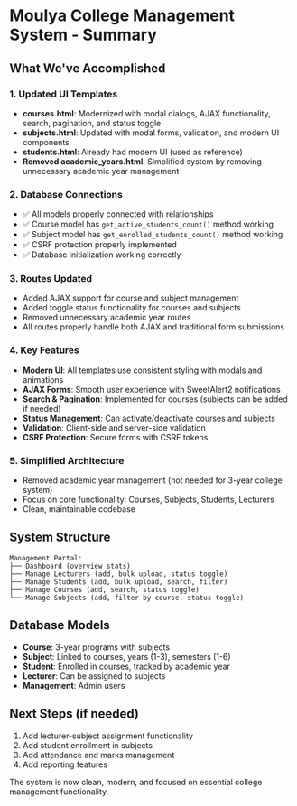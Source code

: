 # Moulya College Management System - Summary

## What We've Accomplished

### 1. Updated UI Templates
- **courses.html**: Modernized with modal dialogs, AJAX functionality, search, pagination, and status toggle
- **subjects.html**: Updated with modal forms, validation, and modern UI components
- **students.html**: Already had modern UI (used as reference)
- **Removed academic_years.html**: Simplified system by removing unnecessary academic year management

### 2. Database Connections
- ✅ All models properly connected with relationships
- ✅ Course model has `get_active_students_count()` method working
- ✅ Subject model has `get_enrolled_students_count()` method working
- ✅ CSRF protection properly implemented
- ✅ Database initialization working correctly

### 3. Routes Updated
- Added AJAX support for course and subject management
- Added toggle status functionality for courses and subjects
- Removed unnecessary academic year routes
- All routes properly handle both AJAX and traditional form submissions

### 4. Key Features
- **Modern UI**: All templates use consistent styling with modals and animations
- **AJAX Forms**: Smooth user experience with SweetAlert2 notifications
- **Search & Pagination**: Implemented for courses (subjects can be added if needed)
- **Status Management**: Can activate/deactivate courses and subjects
- **Validation**: Client-side and server-side validation
- **CSRF Protection**: Secure forms with CSRF tokens

### 5. Simplified Architecture
- Removed academic year management (not needed for 3-year college system)
- Focus on core functionality: Courses, Subjects, Students, Lecturers
- Clean, maintainable codebase

## System Structure
```
Management Portal:
├── Dashboard (overview stats)
├── Manage Lecturers (add, bulk upload, status toggle)
├── Manage Students (add, bulk upload, search, filter)
├── Manage Courses (add, search, status toggle)
└── Manage Subjects (add, filter by course, status toggle)
```

## Database Models
- **Course**: 3-year programs with subjects
- **Subject**: Linked to courses, years (1-3), semesters (1-6)
- **Student**: Enrolled in courses, tracked by academic year
- **Lecturer**: Can be assigned to subjects
- **Management**: Admin users

## Next Steps (if needed)
1. Add lecturer-subject assignment functionality
2. Add student enrollment in subjects
3. Add attendance and marks management
4. Add reporting features

The system is now clean, modern, and focused on essential college management functionality.